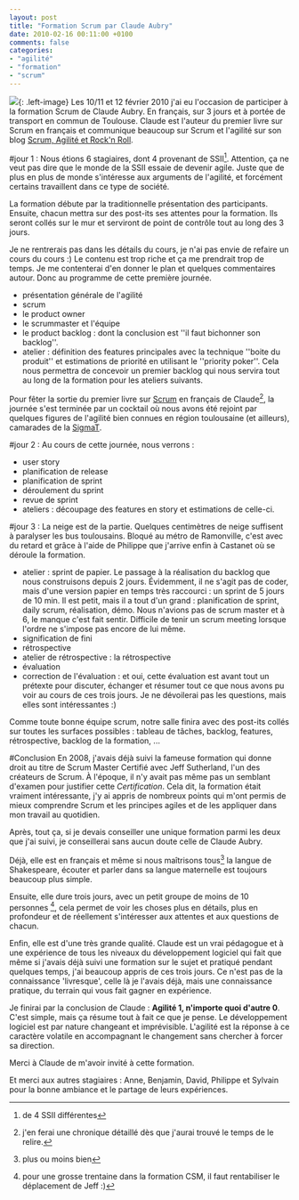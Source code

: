 ```yaml
---
layout: post
title: "Formation Scrum par Claude Aubry"
date: 2010-02-16 00:11:00 +0100
comments: false
categories: 
- "agilité"
- "formation"
- "scrum"
---
```

![](https://blog-img.crafting-labs.fr/2010.02.15_-_formation_scrum/.DSCN6570_s_t.jpg){: .left-image}
Les 10/11 et 12 février 2010 j'ai eu l'occasion de participer à la formation Scrum de Claude Aubry. En français, sur 3 jours et à portée de transport en commun de Toulouse. Claude est l'auteur du premier livre sur Scrum en français et communique beaucoup sur Scrum et l'agilité sur son blog [Scrum, Agilité et Rock'n Roll](http://www.aubryconseil.com).


#jour 1 :
Nous étions 6 stagiaires, dont 4 provenant de SSII[^1]. Attention, ça ne veut pas dire que le monde de la SSII essaie de devenir agile. Juste que de plus en plus de monde s'intéresse aux arguments de l'agilité, et forcément certains travaillent dans ce type de société.

La formation débute par la traditionnelle présentation des participants. Ensuite, chacun mettra sur des post-its ses attentes pour la formation. Ils seront collés sur le mur et serviront de point de contrôle tout au long des 3 jours.

Je ne rentrerais pas dans les détails du cours, je n'ai pas envie de refaire un cours du cours :) Le contenu est trop riche et ça me prendrait trop de temps. Je me contenterai d'en donner le plan et quelques commentaires autour. Donc au programme de cette première journée.

* présentation générale de l'agilité
* scrum
* le product owner
* le scrummaster et l'équipe
* le product backlog : dont la conclusion est ''il faut bichonner son backlog''.
* atelier : définition des features principales avec la technique ''boite du produit'' et estimations de priorité en utilisant le ''priority poker''. Cela nous permettra de concevoir un premier backlog qui nous servira tout au long de la formation pour les ateliers suivants.

Pour fêter la sortie du premier livre sur [Scrum](?post/2010/01/03/Sortie-du-livre-de-Claude-Aubry-sur-Scrum-le-10-f%C3%A9vrier-2010) en français de Claude[^2], la journée s'est terminée par un cocktail où nous avons été rejoint par quelques figures de l'agilité bien connues en région toulousaine (et ailleurs), camarades de la [SigmaT](http://www.sigmat.fr). 

#jour 2 :
Au cours de cette journée, nous verrons :

* user story
* planification de release
* planification de sprint
* déroulement du sprint
* revue de sprint
* ateliers : découpage des features en story et estimations de celle-ci.

#jour 3 :
La neige est de la partie. Quelques centimètres de neige suffisent à paralyser les bus toulousains. Bloqué au métro de Ramonville, c'est avec du retard et grâce à l'aide de Philippe que j'arrive enfin à Castanet où se déroule la formation.

* atelier : sprint de papier. Le passage à la réalisation du backlog que nous construisons depuis 2 jours. Évidemment, il ne s'agit pas de coder, mais d'une version papier en temps très raccourci : un sprint de 5 jours de 10 min. Il est petit, mais il a tout d'un grand : planification de sprint, daily scrum, réalisation, démo. Nous n'avions pas de scrum master et à 6, le manque c'est fait sentir. Difficile de tenir un scrum meeting lorsque l'ordre ne s'impose pas encore de lui même.
* signification de fini
* rétrospective
* atelier de rétrospective : la rétrospective
* évaluation
* correction de l'évaluation : et oui, cette évaluation est avant tout un prétexte pour discuter, échanger et résumer tout ce que nous avons pu voir au cours de ces trois jours. Je ne dévoilerai pas les questions, mais elles sont intéressantes :)

Comme toute bonne équipe scrum, notre salle finira avec des post-its collés sur toutes les surfaces possibles : tableau de tâches, backlog, features, rétrospective, backlog de la formation, ...

#Conclusion
En 2008, j'avais déjà suivi la fameuse formation qui donne droit au titre de Scrum Master Certifié avec Jeff Sutherland, l'un des créateurs de Scrum. À l'époque, il n'y avait pas même pas un semblant d'examen pour justifier cette *Certification*. Cela dit, la formation était vraiment intéressante, j'y ai appris de nombreux points qui m'ont permis de mieux comprendre Scrum et les principes agiles et de les appliquer dans mon travail au quotidien.

Après, tout ça, si je devais conseiller une unique formation parmi les deux que j'ai suivi, je conseillerai sans aucun doute celle de Claude Aubry. 

Déjà, elle est en français et même si nous maîtrisons tous[^3] la langue de Shakespeare, écouter et parler dans sa langue maternelle est toujours beaucoup plus simple. 

Ensuite, elle dure trois jours, avec un petit groupe de moins de 10 personnes [^4], cela permet de voir les choses plus en détails, plus en profondeur et de réellement s'intéresser aux attentes et aux questions de chacun. 

Enfin, elle est d'une très grande qualité. Claude est un vrai pédagogue et à une expérience de tous les niveaux du développement logiciel qui fait que même si j'avais déjà suivi une formation sur le sujet et pratiqué pendant quelques temps, j'ai beaucoup appris de ces trois jours. Ce n'est pas de la connaissance 'livresque', celle là je l'avais déjà, mais une connaissance pratique, du terrain qui vous fait gagner en expérience.

Je finirai par la conclusion de Claude : __Agilité 1, n'importe quoi d'autre 0__. C'est simple, mais ça résume tout à fait ce que je pense. Le développement logiciel est par nature changeant et imprévisible. L'agilité est la réponse à ce caractère volatile en accompagnant le changement sans chercher à forcer sa direction.

Merci à Claude de m'avoir invité à cette formation.

Et merci aux autres stagiaires : Anne, Benjamin, David, Philippe et Sylvain pour la bonne ambiance et le partage de leurs expériences.


[^1]: de 4 SSII différentes
[^2]: j'en ferai une chronique détaillé dès que j'aurai trouvé le temps de le relire. 
[^3]: plus ou moins bien
[^4]: pour une grosse trentaine dans la formation CSM, il faut rentabiliser le déplacement de Jeff :)
